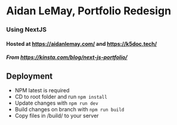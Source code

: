 # Aidan LeMay, Portfolio Redesign
### Using NextJS
#### Hosted at https://aidanlemay.com/ and https://k5doc.tech/
##### From https://kinsta.com/blog/next-js-portfolio/


## Deployment
* NPM latest is required
* CD to root folder and run `npm install`
* Update changes with `npm run dev`
* Build changes on branch with `npm run build`
* Copy files in /build/ to your server
